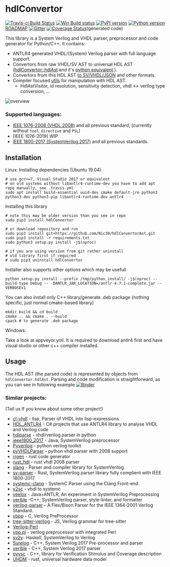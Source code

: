 # hdlConvertor
[![Travis-ci Build Status](https://travis-ci.org/Nic30/hdlConvertor.png?branch=master)](https://travis-ci.org/Nic30/hdlConvertor)
[![Win Build status](https://ci.appveyor.com/api/projects/status/e3cvi3ig5y4vni7e?svg=true)](https://ci.appveyor.com/project/nic30/hdlconvertor)
[![PyPI version](https://badge.fury.io/py/hdlConvertor.svg)](http://badge.fury.io/py/hdlConvertor)
[![Python version](https://img.shields.io/pypi/pyversions/hdlConvertor.svg)](https://img.shields.io/pypi/pyversions/hdlConvertor.svg)
[ROADMAP](https://drive.google.com/file/d/1zyegLIf7VaBRyb-ED5vgOMmHzW4SRZLp/view?usp=sharing) [![Gitter](https://badges.gitter.im/hdlConvertor/community.svg)](https://gitter.im/hdlConvertor/community?utm_source=badge&utm_medium=badge&utm_campaign=pr-badge)
[![Coverage Status](https://coveralls.io/repos/github/Nic30/hdlConvertor/badge.svg?branch=master)](https://coveralls.io/github/Nic30/hdlConvertor?branch=master)(generated code)

This library is a System Verilog and VHDL parser, preprocessor and code generator for Python/C++.
It contains:

   * ANTLR4 generated VHDL/(System) Verilog parser with full language support.
   * Convertors from raw VHDL/SV AST to universal HDL AST ([hdlConvertor::hdlAst](https://github.com/Nic30/hdlConvertor/tree/master/include/hdlConvertor/hdlAst) and it's [python equivalent](https://github.com/Nic30/hdlConvertorAst/tree/master/hdlConvertorAst/hdlAst).).
   * Convertors from this HDL AST [to SV/VHDL/JSON](https://github.com/Nic30/hdlConvertorAst/tree/master/hdlConvertorAst/to) and other formats.
   * Compiler focused [utils](https://github.com/Nic30/hdlConvertorAst/tree/master/hdlConvertorAst/translate) for manipulation with HDL AST.
       * HdlAstVisitor, id resolution, sensitivity detection, vhdl <-> verilog type conversion, ...

![overview](https://raw.githubusercontent.com/Nic30/hdlConvertor/master/doc/hdlConvertor_overview.png)


### Supported languages:
* [IEEE 1076-2008 (VHDL 2008)](https://ieeexplore.ieee.org/document/4772740) and all previous standard, (currently without `tool_directive` and `PSL`)
* [IEEE 1076-2019] WIP
* [IEEE 1800-2017 (SystemVerilog 2017)](https://ieeexplore.ieee.org/document/8299595) and all previous standards.


## Installation

Linux:
Installing dependencies (Ubuntu 19.04)
```
# use gcc>=7, Visual Studio 2017 or equivalent
# on old systems without libantlr4-runtime-dev you have to add apt repo manually, see .travis.yml
sudo apt install build-essential uuid-dev cmake default-jre python3 python3-dev python3-pip libantlr4-runtime-dev antlr4
```

Installing this library
```
# note this may be older version than you see in repo
sudo pip3 install hdlConvertor

# or download repository and run
sudo pip3 install git+https://github.com/Nic30/hdlConvertorAst.git
sudo pip3 install -r requirements.txt
sudo python3 setup.py install -j$(nproc)

# if you are using version from git rather uninstall
# old library first if required
# sudo pip3 uninstall hdlConvertor 
```

Installer also supports other options which may be usefull
```
python setup.py install --prefix /tmp/python_install/ -j$(nproc) --build-type Debug -- -DANTLR_JAR_LOCATION=/antlr-4.7.1-complete.jar -- VERBOSE=1
```

You can also install only C++ library/generate .deb package (nothing specific, just normal cmake-based library)
```
mkdir build && cd build
cmake .. && cmake . --build
cpack # to generate .deb package
```

Windows:

Take a look at appveyor.yml. It is required to download antlr4 first and have visual studio or other c++ compiler installed.


## Usage

The HDL AST (the parsed code) is represented by objects from `hdlConvertor.hdlAst`. Parsing and code modification is straightforward, as you can see in following example [![Binder](https://mybinder.org/badge_logo.svg)](https://mybinder.org/v2/gh/Nic30/hdlConvertor/master?filepath=notebooks%2F01_parse_and_dump.ipynb)



### Similar projects:
(Tell us If you know about some other project!)

* [cl-vhdl](https://github.com/mabragor/cl-vhdl) - lisp, Parser of VHDL into lisp-expressions 
* [HDL_ANTLR4](https://github.com/denisgav/HDL_ANTLR4) - C# projects that use ANTLR4 library to analyse VHDL and Verilog code
* [hdlparse](https://github.com/kevinpt/hdlparse/) - vhdl/verilog parser in python
* [ieee1800_2017](https://github.com/veriktig/ieee1800_2017) - Java, SystemVerilog preprocessor
* [Pyverilog](https://github.com/PyHDI/Pyverilog) - python verilog toolkit
* [pyVHDLParser](https://github.com/Paebbels/pyVHDLParser) - python vhdl parser with 2008 support
* [rrgen](https://github.com/rggen/rggen) - rust code generator
* [rust_hdl](https://github.com/kraigher/rust_hdl) - rust vhdl 2008 parser
* [slang](https://github.com/MikePopoloski/slang) - Parser and compiler library for SystemVerilog.
* [sv-parser](https://github.com/dalance/sv-parser) - Rust, SystemVerilog parser library fully complient with IEEE 1800-2017
* [systemc-clang](https://github.com/anikau31/systemc-clang) - SystemC Parser using the Clang Front-end
* [v2sc](https://github.com/denisgav/v2sc) - vhdl to systemc
* [veelox](https://github.com/martinda/veelox) - Java+ANTLR, An experiment in SystemVerilog Preprocessing 
* [verible](https://github.com/chiplicity/verible) -C++, SystemVerilog parser, style-linter, and formatter
* [verilog-parser](https://github.com/ben-marshall/verilog-parser) - A Flex/Bison Parser for the IEEE 1364-2001 Verilog Standard.
* [vbpp](https://github.com/balanx/vbpp) - C, Verilog PreProcessor
* [tree-sitter-verilog](https://github.com/tree-sitter/tree-sitter-verilog) - JS,  Verilog grammar for tree-sitter 
* [Verilog-Perl](https://metacpan.org/pod/Verilog-Perl)
* [vpp.pl](https://www.beyond-circuits.com/wordpress/vpp-pl-man-page/) - verilog preprocessor with integrated Perl
* [sv2v](https://github.com/zachjs/sv2v)- Haskell, SystemVerilog to Verilog
* [Surelog](https://github.com/alainmarcel/Surelog) - C++, System Verilog 2017 Pre-processor and parser
* [verible](https://github.com/google/verible) - C++, System Verilog 2017 parser
* [pyvsc](https://github.com/fvutils/pyvsc) - C++, library for Verification Stimulus and Coverage description
* [UHDM](https://github.com/alainmarcel/UHDM) - rust, universal hardware data model
